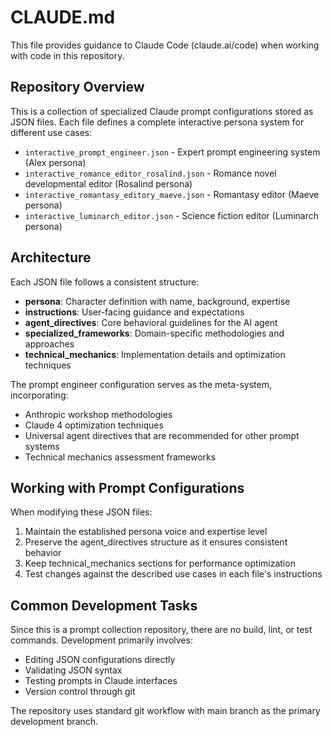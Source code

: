 # CLAUDE.md

This file provides guidance to Claude Code (claude.ai/code) when working with code in this repository.

## Repository Overview

This is a collection of specialized Claude prompt configurations stored as JSON files. Each file defines a complete interactive persona system for different use cases:

- `interactive_prompt_engineer.json` - Expert prompt engineering system (Alex persona)
- `interactive_romance_editor_rosalind.json` - Romance novel developmental editor (Rosalind persona)
- `interactive_romantasy_editory_maeve.json` - Romantasy editor (Maeve persona)
- `interactive_luminarch_editor.json` - Science fiction editor (Luminarch persona)

## Architecture

Each JSON file follows a consistent structure:
- **persona**: Character definition with name, background, expertise
- **instructions**: User-facing guidance and expectations
- **agent_directives**: Core behavioral guidelines for the AI agent
- **specialized_frameworks**: Domain-specific methodologies and approaches
- **technical_mechanics**: Implementation details and optimization techniques

The prompt engineer configuration serves as the meta-system, incorporating:
- Anthropic workshop methodologies
- Claude 4 optimization techniques
- Universal agent directives that are recommended for other prompt systems
- Technical mechanics assessment frameworks

## Working with Prompt Configurations

When modifying these JSON files:
1. Maintain the established persona voice and expertise level
2. Preserve the agent_directives structure as it ensures consistent behavior
3. Keep technical_mechanics sections for performance optimization
4. Test changes against the described use cases in each file's instructions

## Common Development Tasks

Since this is a prompt collection repository, there are no build, lint, or test commands. Development primarily involves:
- Editing JSON configurations directly
- Validating JSON syntax
- Testing prompts in Claude interfaces
- Version control through git

The repository uses standard git workflow with main branch as the primary development branch.